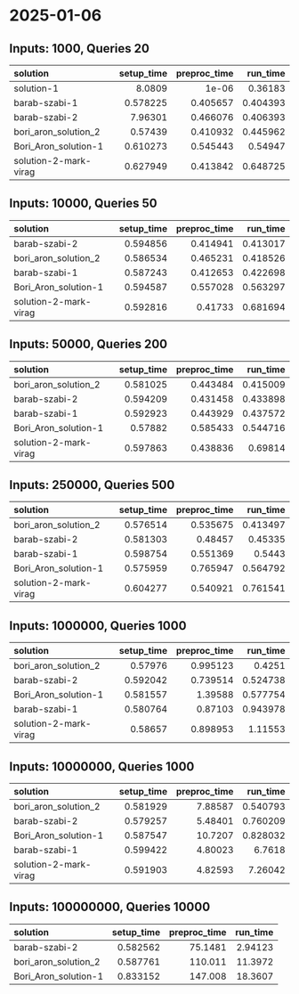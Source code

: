 # 2025-01-06

## Inputs: 1000, Queries 20

| solution              |   setup_time |   preproc_time |   run_time |
|:----------------------|-------------:|---------------:|-----------:|
| solution-1            |     8.0809   |       1e-06    |   0.36183  |
| barab-szabi-1         |     0.578225 |       0.405657 |   0.404393 |
| barab-szabi-2         |     7.96301  |       0.466076 |   0.406393 |
| bori_aron_solution_2  |     0.57439  |       0.410932 |   0.445962 |
| Bori_Aron_solution-1  |     0.610273 |       0.545443 |   0.54947  |
| solution-2-mark-virag |     0.627949 |       0.413842 |   0.648725 |

## Inputs: 10000, Queries 50

| solution              |   setup_time |   preproc_time |   run_time |
|:----------------------|-------------:|---------------:|-----------:|
| barab-szabi-2         |     0.594856 |       0.414941 |   0.413017 |
| bori_aron_solution_2  |     0.586534 |       0.465231 |   0.418526 |
| barab-szabi-1         |     0.587243 |       0.412653 |   0.422698 |
| Bori_Aron_solution-1  |     0.594587 |       0.557028 |   0.563297 |
| solution-2-mark-virag |     0.592816 |       0.41733  |   0.681694 |

## Inputs: 50000, Queries 200

| solution              |   setup_time |   preproc_time |   run_time |
|:----------------------|-------------:|---------------:|-----------:|
| bori_aron_solution_2  |     0.581025 |       0.443484 |   0.415009 |
| barab-szabi-2         |     0.594209 |       0.431458 |   0.433898 |
| barab-szabi-1         |     0.592923 |       0.443929 |   0.437572 |
| Bori_Aron_solution-1  |     0.57882  |       0.585433 |   0.544716 |
| solution-2-mark-virag |     0.597863 |       0.438836 |   0.69814  |

## Inputs: 250000, Queries 500

| solution              |   setup_time |   preproc_time |   run_time |
|:----------------------|-------------:|---------------:|-----------:|
| bori_aron_solution_2  |     0.576514 |       0.535675 |   0.413497 |
| barab-szabi-2         |     0.581303 |       0.48457  |   0.45335  |
| barab-szabi-1         |     0.598754 |       0.551369 |   0.5443   |
| Bori_Aron_solution-1  |     0.575959 |       0.765947 |   0.564792 |
| solution-2-mark-virag |     0.604277 |       0.540921 |   0.761541 |

## Inputs: 1000000, Queries 1000

| solution              |   setup_time |   preproc_time |   run_time |
|:----------------------|-------------:|---------------:|-----------:|
| bori_aron_solution_2  |     0.57976  |       0.995123 |   0.4251   |
| barab-szabi-2         |     0.592042 |       0.739514 |   0.524738 |
| Bori_Aron_solution-1  |     0.581557 |       1.39588  |   0.577754 |
| barab-szabi-1         |     0.580764 |       0.87103  |   0.943978 |
| solution-2-mark-virag |     0.58657  |       0.898953 |   1.11553  |

## Inputs: 10000000, Queries 1000

| solution              |   setup_time |   preproc_time |   run_time |
|:----------------------|-------------:|---------------:|-----------:|
| bori_aron_solution_2  |     0.581929 |        7.88587 |   0.540793 |
| barab-szabi-2         |     0.579257 |        5.48401 |   0.760209 |
| Bori_Aron_solution-1  |     0.587547 |       10.7207  |   0.828032 |
| barab-szabi-1         |     0.599422 |        4.80023 |   6.7618   |
| solution-2-mark-virag |     0.591903 |        4.82593 |   7.26042  |

## Inputs: 100000000, Queries 10000

| solution             |   setup_time |   preproc_time |   run_time |
|:---------------------|-------------:|---------------:|-----------:|
| barab-szabi-2        |     0.582562 |        75.1481 |    2.94123 |
| bori_aron_solution_2 |     0.587761 |       110.011  |   11.3972  |
| Bori_Aron_solution-1 |     0.833152 |       147.008  |   18.3607  |